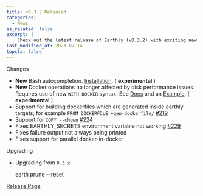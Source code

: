 ```yaml
---
title: v0.3.2 Released
categories:
  - News
as_related: false
excerpt: |
    Check out the latest release of Earthly (v0.3.2) with exciting new features like Bash autocompletion and improved Docker operations. Upgrade now and experience a smoother and more efficient development process.
last_modified_at: 2023-07-14
topcta: false
---
```


Changes

- **New** Bash autocompletion. [Installation](https://github.com/earthly/earthly#bash-autocompletion-). ( **experimental** )
- **New** Docker operations no longer affected by disk performance issues. Requires use of new `WITH DOCKER` syntax. See [Docs](https://docs.earthly.dev/docs/earthfile#with-docker) and an [Example](https://github.com/earthly/earthly/blob/master/examples/tests/docker-load.earth). ( **experimental** )
- Support for building dockerfiles which are generated inside earthly targets, for example `FROM DOCKERFILE +gen-dockerfile/` [#219](https://github.com/earthly/earthly/issues/219)
- Support for `COPY --chown` [#224](https://github.com/earthly/earthly/pull/224)
- Fixes EARTHLY\_SECRETS environment variable not working [#229](https://github.com/earthly/earthly/issues/229)
- Fixes failure output not always being printed
- Fixes support for parallel docker-in-docker

Upgrading

- Upgrading from `0.3.x`

    earth prune --reset

[Release Page](https://github.com/earthly/earthly/releases/tag/v0.3.2)
